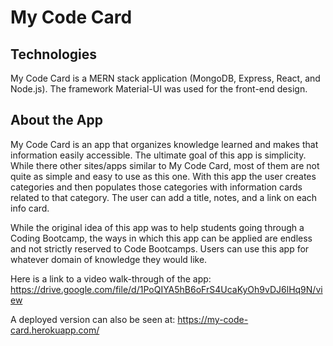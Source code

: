 # My Code Card

## Technologies

My Code Card is a MERN stack application (MongoDB, Express, React, and Node.js). The framework Material-UI was used for the front-end design.

## About the App

My Code Card is an app that organizes knowledge learned and makes that information easily accessible. The ultimate goal of this app is simplicity. While there other sites/apps similar to My Code Card, most of them are not quite as simple and easy to use as this one. With this app the user creates categories and then populates those categories with information cards related to that category. The user can add a title, notes, and a link on each info card. 

While the original idea of this app was to help students going through a Coding Bootcamp, the ways in which this app can be applied are endless and not strictly reserved to Code Bootcamps. Users can use this app for whatever domain of knowledge they would like.

Here is a link to a video walk-through of the app: https://drive.google.com/file/d/1PoQIYA5hB6oFrS4UcaKyOh9vDJ6lHq9N/view 

A deployed version can also be seen at: https://my-code-card.herokuapp.com/
